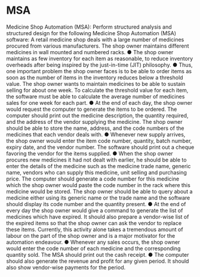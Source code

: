 # MSA

Medicine Shop Automation (MSA):
Perform structured analysis and structured design for the following Medicine Shop Automation
(MSA) software: A retail medicine shop deals with a large number of medicines procured from
various manufacturers. The shop owner maintains different medicines in wall mounted and
numbered racks.
● The shop owner maintains as few inventory for each item as reasonable, to reduce
inventory overheads after being inspired by the just-in-time (JIT) philosophy.
● Thus, one important problem the shop owner faces is to be able to order items as soon
as the number of items in the inventory reduces below a threshold value. The shop
owner wants to maintain medicines to be able to sustain selling for about one week. To
calculate the threshold value for each item, the software must be able to calculate the
average number of medicines sales for one week for each part.
● At the end of each day, the shop owner would request the computer to generate the
items to be ordered. The computer should print out the medicine description, the quantity
required, and the address of the vendor supplying the medicine. The shop owner should
be able to store the name, address, and the code numbers of the medicines that each
vendor deals with.
● Whenever new supply arrives, the shop owner would enter the item code number,
quantity, batch number, expiry date, and the vendor number. The software should print
out a cheque favoring the vendor for the items supplied.
● When the shop owner procures new medicines it had not dealt with earlier, he should be
able to enter the details of the medicine such as the medicine trade name, generic
name, vendors who can supply this medicine, unit selling and purchasing price. The
computer should generate a code number for this medicine which the shop owner would
paste the code number in the rack where this medicine would be stored. The shop owner
should be able to query about a medicine either using its generic name or the trade
name and the software should display its code number and the quantity present.
● At the end of every day the shop owner would give a command to generate the list of
medicines which have expired. It should also prepare a vendor-wise list of the expired
items so that the shop owner can ask the vendor to replace these items. Currently, this
activity alone takes a tremendous amount of labour on the part of the shop owner and is
a major motivator for the automation endeavour.
● Whenever any sales occurs, the shop owner would enter the code number of each
medicine and the corresponding quantity sold. The MSA should print out the cash
receipt.
● The computer should also generate the revenue and profit for any given period. It should
also show vendor-wise payments for the period.
